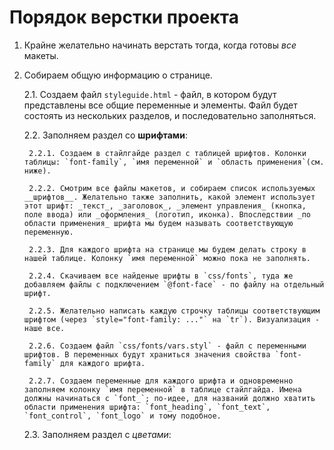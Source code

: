 # Порядок верстки проекта

1. Крайне желательно начинать верстать тогда, когда готовы _все_ макеты.

2. Собираем общую информацию о странице.

	2.1. Создаем файл `styleguide.html` - файл, в котором будут представлены все общие переменные и элементы. Файл будет состоять из нескольких разделов, и последовательно заполняться.

	2.2. Заполняем раздел со __шрифтами__:

		2.2.1. Создаем в стайлгайде раздел с таблицей шрифтов. Колонки таблицы: `font-family`, `имя переменной` и `область применения`(см. ниже).

		2.2.2. Смотрим все файлы макетов, и собираем список используемых __шрифтов__. Желательно также заполнить, какой элемент использует этот шрифт: _текст_, _заголовок_, _элемент управления_ (кнопка, поле ввода) или _оформления_ (логотип, иконка). Впоследствии _по области применения_ шрифта мы будем называть соответствующую переменную.

		2.2.3. Для каждого шрифта на странице мы будем делать строку в нашей таблице. Колонку `имя переменной` можно пока не заполнять.

		2.2.4. Скачиваем все найденые шрифты в `css/fonts`, туда же добавляем файлы с подключением `@font-face` - по файлу на отдельный шрифт.

		2.2.5. Желательно написать каждую строчку таблицы соответствующим шрифтом (через `style="font-family: ..."` на `tr`). Визуализация - наше все.

		2.2.6. Создаем файл `css/fonts/vars.styl` - файл с переменными шрифтов. В переменных будут храниться значения свойства `font-family` для каждого шрифта.

		2.2.7. Создаем переменные для каждого шрифта и одновременно заполняем колонку `имя переменной` в таблице стайлгайда. Имена должны начинаться с `font_`; по-идее, для названий должно хватить области применения шрифта: `font_heading`, `font_text`, `font_control`, `font_logo` и тому подобное.

	2.3. Заполняем раздел с _цветами_: